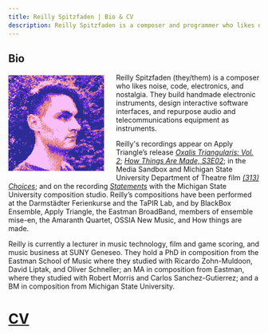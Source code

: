 ```yaml
---
title: Reilly Spitzfaden | Bio & CV
description: Reilly Spitzfaden is a composer and programmer who likes noise, obsolete media, electronics, and nostalgia.
---
```


<link rel="stylesheet" type="text/css" href="/styles/onecolumn.css" />

<style>
    .headshot {
        margin: 4px 8px 8px 0;
        float: left;
        max-width: 128px;
        height: auto;
        aspect-ratio: 1;
    }

    @media screen and (min-width: 480px) {
        .headshot {
            margin-right: 24px;
            max-width: 192px;
            aspect-ratio: 1;
        }
    }
</style>

<article class="textBlock">
<h1 class="sectionHeader">Bio</h1>
<!-- head shot - maybe glitch up? -->
<!-- <img class="headshot" src="../media/profile-200px.png" alt="Reilly’s face in profile" 
    srcset="../media/profile/profile-100px.png 100w,
    ../media/profile-200px.png 200w,
    ../media/profile-400px.png 400w"
    sizes="(max-width: 480px) 33vw,
    (max-width: 960px) 25vw,
    200px"> -->
<img class="headshot" src="/media/headshot_gbc_kirby_256px.png" alt="Reilly's face in profile, looking like it was taken on a GameBoy camera" width="256" height="256" >

Reilly Spitzfaden (they/them) is a composer who likes noise, code, electronics, and nostalgia. They build handmade electronic instruments, design interactive software interfaces, and repurpose audio and telecommunications equipment as instruments.

Reilly's recordings appear on Apply Triangle’s release [_Oxalis Triangularis: Vol. 2_](https://applytriangle.bandcamp.com/album/oxalis-triangularis-vol-2); [_How Things Are Made, S3E02_](https://howthingsaremade.bandcamp.com/album/htam-s3e02); in the Media Sandbox and Michigan State University Department of Theatre film [_(313) Choices_](https://vimeo.com/173638277); and on the recording [_Statements_](https://msucomp.bandcamp.com/album/statements) with the Michigan State University composition studio. Reilly’s compositions have been performed at the Darmstädter Ferienkurse and the TaPIR Lab, and by BlackBox Ensemble, Apply Triangle, the Eastman BroadBand, members of ensemble mise-en, the Amaranth Quartet, OSSIA New Music, and How things are made.

Reilly is currently a lecturer in music technology, film and game scoring, and music business at SUNY Geneseo. They hold a PhD in composition from the Eastman School of Music where they studied with Ricardo Zohn-Muldoon, David Liptak, and Oliver Schneller; an MA in composition from Eastman, where they studied with Robert Morris and Carlos Sanchez-Gutierrez; and a BM in composition from Michigan State University.

</article>

<h1><a href="../documents/spitzfaden-CV-2024.pdf">CV</a></h1>
